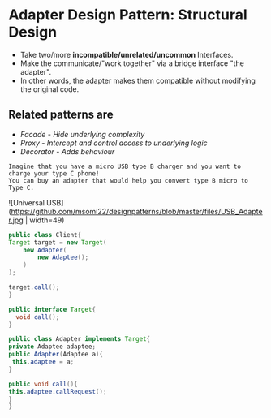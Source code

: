 # Adapter Design Pattern: Structural Design
* Take two/more **incompatible/unrelated/uncommon** Interfaces.
* Make the communicate/"work together" via a bridge interface "the adapter".
* In other words, the adapter makes them compatible without modifying the original code.

## Related patterns are 
- *Facade - Hide underlying complexity*
- *Proxy - Intercept and control access to underlying logic*
- *Decorator - Adds behaviour*

```
Imagine that you have a micro USB type B charger and you want to charge your type C phone!
You can buy an adapter that would help you convert type B micro to Type C.
```
![Universal USB](https://github.com/msomi22/designpatterns/blob/master/files/USB_Adapter.jpg | width=49)

```java
public class Client{
Target target = new Target(
    new Adapter(
        new Adaptee();
    )
);

target.call();
}
```
```java
public interface Target{
  void call();
}
```

```java
public class Adapter implements Target{
private Adaptee adaptee;
public Adapter(Adaptee a){
 this.adaptee = a;
}

public void call(){
this.adaptee.callRequest();
}
}
```
